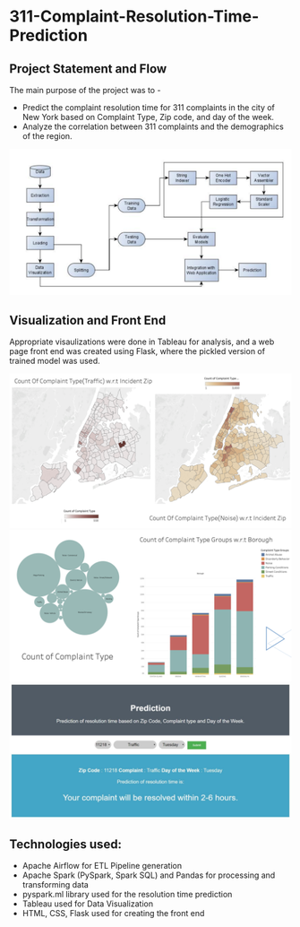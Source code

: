 # 311-Complaint-Resolution-Time-Prediction


## Project Statement and Flow

The main purpose of the project was to -
- Predict the complaint resolution time for 311 complaints in the city of New York based on Complaint Type, Zip code, and day of the week.
- Analyze the correlation between 311 complaints and the demographics of the region. 

![Project Flow](https://github.com/KshitijaSAPatel/311-Complaint-Resolution-Time-Prediction/blob/main/Images/Flow.png)

## Visualization and Front End 

Appropriate visaulizations were done in Tableau for analysis, and a web page front end was created using Flask, where the pickled version of trained model was used.

![Sample Visualization 1](https://github.com/KshitijaSAPatel/311-Complaint-Resolution-Time-Prediction/blob/main/Images/Viz2.png)
![Sample Visualization 2](https://github.com/tanishkapatel/Data-Engineering-on-NYC-311-data/blob/main/Viz1.png)
![Front End](https://github.com/KshitijaSAPatel/311-Complaint-Resolution-Time-Prediction/blob/main/Images/FrontEnd.png)

## Technologies used:
- Apache Airflow for ETL Pipeline generation 
- Apache Spark (PySpark, Spark SQL) and Pandas for processing and transforming data
- pyspark.ml library used for the resolution time prediction 
- Tableau used for Data Visualization 
- HTML, CSS, Flask used for creating the front end 

